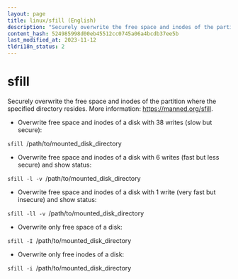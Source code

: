 ```yaml
---
layout: page
title: linux/sfill (English)
description: "Securely overwrite the free space and inodes of the partition where the specified directory resides."
content_hash: 524985998d00eb45512cc0745a06a4bcdb37ee5b
last_modified_at: 2023-11-12
tldri18n_status: 2
---
```

# sfill

Securely overwrite the free space and inodes of the partition where the specified directory resides.
More information: <https://manned.org/sfill>.

- Overwrite free space and inodes of a disk with 38 writes (slow but secure):

`sfill `<span class="tldr-var badge badge-pill bg-dark-lm bg-white-dm text-white-lm text-dark-dm font-weight-bold">/path/to/mounted_disk_directory</span>

- Overwrite free space and inodes of a disk with 6 writes (fast but less secure) and show status:

`sfill -l -v `<span class="tldr-var badge badge-pill bg-dark-lm bg-white-dm text-white-lm text-dark-dm font-weight-bold">/path/to/mounted_disk_directory</span>

- Overwrite free space and inodes of a disk with 1 write (very fast but insecure) and show status:

`sfill -ll -v `<span class="tldr-var badge badge-pill bg-dark-lm bg-white-dm text-white-lm text-dark-dm font-weight-bold">/path/to/mounted_disk_directory</span>

- Overwrite only free space of a disk:

`sfill -I `<span class="tldr-var badge badge-pill bg-dark-lm bg-white-dm text-white-lm text-dark-dm font-weight-bold">/path/to/mounted_disk_directory</span>

- Overwrite only free inodes of a disk:

`sfill -i `<span class="tldr-var badge badge-pill bg-dark-lm bg-white-dm text-white-lm text-dark-dm font-weight-bold">/path/to/mounted_disk_directory</span>
